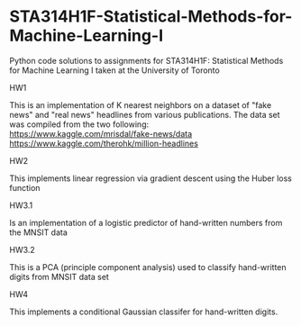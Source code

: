 # STA314H1F-Statistical-Methods-for-Machine-Learning-I

Python code solutions to assignments for STA314H1F: Statistical Methods for Machine Learning I taken at the University of Toronto

HW1

This is an implementation of K nearest neighbors on a dataset of "fake news" and "real news" headlines from various publications. The data set was compiled from the two following:
https://www.kaggle.com/mrisdal/fake-news/data 
https://www.kaggle.com/therohk/million-headlines

HW2

This implements linear regression via gradient descent using the Huber loss function

HW3.1

Is an implementation of a logistic predictor of hand-written numbers from the MNSIT data

HW3.2 

This is a PCA (principle component analysis) used to classify hand-written digits from MNSIT data set

HW4

This implements a conditional Gaussian classifer for hand-written digits.
